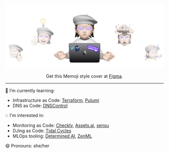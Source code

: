 <div align="center">
  <!-- Cover heading -->
  <img src="https://github.com/HotThoughts/HotThoughts/raw/main/cover-sticker.png" />

  <p>
    Get this Memoji style cover at <a href="https://www.figma.com/community/file/1053231490630677837">Figma</a>.
  </p>

</div>

<hr>

<!-- - 🔭 I’m currently working on ... -->
🌱 I’m currently learning:
- Infrastructure as Code: [Terraform](https://www.terraform.io), [Pulumi](https://www.pulumi.com)
- DNS as Code: [DNSControl](https://github.com/StackExchange/dnscontrol)


💡 I'm interested in:
- Monitoring as Code: [Checkly](https://www.checklyhq.com), [Assets.ai](https://www.asserts.ai), [sensu](https://sensu.io)
- DJing as Code: [Tidal Cycles](https://tidalcycles.org)
- MLOps tooling: [Determined AI](https://www.determined.ai), [ZenML](https://zenml.io)



<!-- - 👯 I’m looking to collaborate on ... -->
<!-- - 🤔 I’m looking for help with ... -->
<!-- - 💬 Ask me about ... -->
<!-- - 📫 How to reach me: ... -->

😄 Pronouns: she/her
<!--
**HotThoughts/HotThoughts** is a ✨ _special_ ✨ repository because its `README.md` (this file) appears on your GitHub profile.

Here are some ideas to get you started:

- 🔭 I’m currently working on ...
- 🌱 I’m currently learning ...
- 👯 I’m looking to collaborate on ...
- 🤔 I’m looking for help with ...
- 💬 Ask me about ...
- 📫 How to reach me: ...
- 😄 Pronouns: ...
- ⚡ Fun fact: ...
-->
